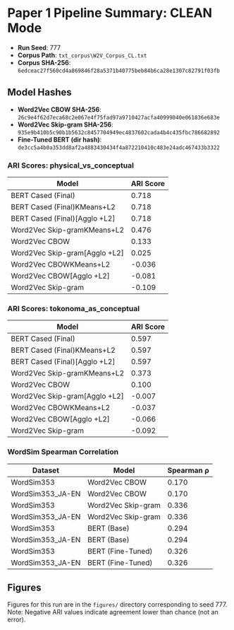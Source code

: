 # Paper 1 Pipeline Summary: CLEAN Mode

- **Run Seed**: 777
- **Corpus Path**: `txt_corpus\W2V_Corpus_CL.txt`
- **Corpus SHA-256**: `6edceac27f560cd4a869846f28a5371b40775beb84b6ca28e1307c82791f03fb`

## Model Hashes

- **Word2Vec CBOW SHA-256**: `26c9e4f62d7eca68c2e067e4f75fad97a9710427acfa40999040e061836e683e`
- **Word2Vec Skip-gram SHA-256**: `935e9b410b5c90b1b5632c8457704949ec4837602cada4b4c435fbc786682892`
- **Fine-Tuned BERT (dir hash)**: `de3cc5a4b0a353dd8af2a4883430434f4a872210410c483e24adc467433b3322`

### ARI Scores: physical_vs_conceptual

| Model | ARI Score |
|-------|-----------|
| BERT Cased (Final) | 0.718 |
| BERT Cased (Final)KMeans+L2 | 0.718 |
| BERT Cased (Final)[Agglo +L2] | 0.718 |
| Word2Vec Skip-gramKMeans+L2 | 0.476 |
| Word2Vec CBOW | 0.133 |
| Word2Vec Skip-gram[Agglo +L2] | 0.025 |
| Word2Vec CBOWKMeans+L2 | -0.036 |
| Word2Vec CBOW[Agglo +L2] | -0.081 |
| Word2Vec Skip-gram | -0.109 |

### ARI Scores: tokonoma_as_conceptual

| Model | ARI Score |
|-------|-----------|
| BERT Cased (Final) | 0.597 |
| BERT Cased (Final)KMeans+L2 | 0.597 |
| BERT Cased (Final)[Agglo +L2] | 0.597 |
| Word2Vec Skip-gramKMeans+L2 | 0.373 |
| Word2Vec CBOW | 0.100 |
| Word2Vec Skip-gram[Agglo +L2] | -0.007 |
| Word2Vec CBOWKMeans+L2 | -0.037 |
| Word2Vec CBOW[Agglo +L2] | -0.066 |
| Word2Vec Skip-gram | -0.092 |

### WordSim Spearman Correlation

| Dataset | Model | Spearman ρ |
|---------|-------|------------|
| WordSim353 | Word2Vec CBOW | 0.170 |
| WordSim353_JA-EN | Word2Vec CBOW | 0.170 |
| WordSim353 | Word2Vec Skip-gram | 0.336 |
| WordSim353_JA-EN | Word2Vec Skip-gram | 0.336 |
| WordSim353 | BERT (Base) | 0.294 |
| WordSim353_JA-EN | BERT (Base) | 0.294 |
| WordSim353 | BERT (Fine-Tuned) | 0.326 |
| WordSim353_JA-EN | BERT (Fine-Tuned) | 0.326 |

## Figures

Figures for this run are in the `figures/` directory corresponding to seed 777.
Note: Negative ARI values indicate agreement lower than chance (not an error).

